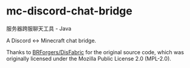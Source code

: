 # mc-discord-chat-bridge

服务器跨服聊天工具 - Java

A Discord <-> Minecraft chat bridge.

Thanks to [BRForgers/DisFabric](https://github.com/BRForgers/DisFabric) for the original source code, which was originally licensed under the Mozilla Public License 2.0 (MPL-2.0).